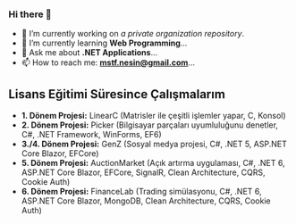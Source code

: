 ### Hi there 👋
- 🔭 I’m currently working on _a private organization repository_.
- 🌱 I’m currently learning **Web Programming**... <!-- - 👯 I’m looking to collaborate on ... --> <!-- - 🤔 I’m looking for help with ... -->
- 💬 Ask me about **.NET Applications**...
- 📫 How to reach me: **mstf.nesin@gmail.com**... <!-- - 😄 Pronouns: ... --> <!-- - ⚡ Fun fact: ... -->

## Lisans Eğitimi Süresince Çalışmalarım
- **1. Dönem Projesi:** LinearC (Matrisler ile çeşitli işlemler yapar, C, Konsol)
- **2. Dönem Projesi:** Picker (Bilgisayar parçaları uyumluluğunu denetler, C#, .NET Framework, WinForms, EF6)
- **3./4. Dönem Projesi:** GenZ (Sosyal medya projesi, C#, .NET 5, ASP.NET Core Blazor, EFCore)
- **5. Dönem Projesi:** AuctionMarket (Açık artırma uygulaması, C#, .NET 6, ASP.NET Core Blazor, EFCore, SignalR, Clean Architecture, CQRS, Cookie Auth)
- **6. Dönem Projesi:** FinanceLab (Trading simülasyonu, C#, .NET 6, ASP.NET Core Blazor, MongoDB, Clean Architecture, CQRS, Cookie Auth)
